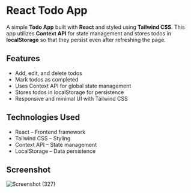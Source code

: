 # React Todo App

A simple **Todo App** built with **React** and styled using **Tailwind CSS**. This app utilizes **Context API** for state management and stores todos in **localStorage** so that they persist even after refreshing the page.

## Features
- Add, edit, and delete todos
- Mark todos as completed
- Uses Context API for global state management
- Stores todos in localStorage for persistence
- Responsive and minimal UI with Tailwind CSS

## Technologies Used
- React – Frontend framework
- Tailwind CSS – Styling
- Context API – State management
- LocalStorage – Data persistence

## Screenshot
![Screenshot (327)](https://github.com/user-attachments/assets/9b9b5f81-01ff-4792-bc5b-bd578ee1dc81)

